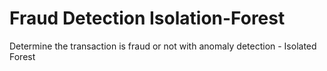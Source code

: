 # Fraud Detection Isolation-Forest
Determine the transaction is fraud or not with anomaly detection - Isolated Forest
